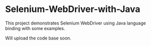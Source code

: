 # Selenium-WebDriver-with-Java
This project demonstrates Selenium WebDriver using Java language binding with some examples.

Will upload the code base soon.

